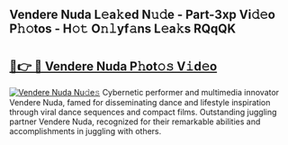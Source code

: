 ## Vendere Nuda L𝚎a𝚔ed N𝚞𝚍e - Part-3xp Vi𝚍𝚎o P𝚑𝚘tos - H𝚘𝚝 O𝚗𝚕yf𝚊ns L𝚎a𝚔s RQqQK

# <h2><a href="http://kf7vkel.oniu.top/?m=Vendere+Nuda">🔗👉 🔴 Vendere Nuda P𝚑ot𝚘𝚜 V𝚒d𝚎o</a></h2>

[![Vendere Nuda Nu𝚍e𝚜](https://i.imgur.com/0qMVB7G.gif)](http://kf7vkel.oniu.top/?m=Vendere+Nuda)
Cybernetic performer and multimedia innovator Vendere Nuda, famed for disseminating dance and lifestyle inspiration through viral dance sequences and compact films. Outstanding juggling partner Vendere Nuda, recognized for their remarkable abilities and accomplishments in juggling with others.  

